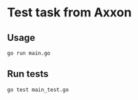# Test task from Axxon

## Usage

```shell
go run main.go
```

## Run tests
```shell
go test main_test.go
```
